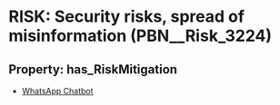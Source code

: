 # RISK: __Security risks, spread of misinformation__ (PBN__Risk_3224)

## Property: has_RiskMitigation

* [WhatsApp Chatbot](PBN__Mitigation_1700)

